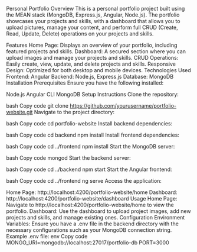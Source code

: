 Personal Portfolio
Overview
This is a personal portfolio project built using the MEAN stack (MongoDB, Express.js, Angular, Node.js). The portfolio showcases your projects and skills, with a dashboard that allows you to upload pictures, manage your content, and perform full CRUD (Create, Read, Update, Delete) operations on your projects and skills.

Features
Home Page: Displays an overview of your portfolio, including featured projects and skills.
Dashboard: A secured section where you can upload images and manage your projects and skills.
CRUD Operations: Easily create, view, update, and delete projects and skills.
Responsive Design: Optimized for both desktop and mobile devices.
Technologies Used
Frontend: Angular
Backend: Node.js, Express.js
Database: MongoDB
Installation
Prerequisites
Ensure you have the following installed:

Node.js
Angular CLI
MongoDB
Setup Instructions
Clone the repository:

bash
Copy code
git clone https://github.com/yourusername/portfolio-website.git
Navigate to the project directory:

bash
Copy code
cd portfolio-website
Install backend dependencies:

bash
Copy code
cd backend
npm install
Install frontend dependencies:

bash
Copy code
cd ../frontend
npm install
Start the MongoDB server:

bash
Copy code
mongod
Start the backend server:

bash
Copy code
cd ../backend
npm start
Start the Angular frontend:

bash
Copy code
cd ../frontend
ng serve
Access the application:

Home Page: http://localhost:4200/portfolio-website/home
Dashboard: http://localhost:4200/portfolio-website/dashboard
Usage
Home Page: Navigate to http://localhost:4200/portfolio-website/home to view the portfolio.
Dashboard: Use the dashboard to upload project images, add new projects and skills, and manage existing ones.
Configuration
Environment Variables:
Ensure you have a .env file in the backend directory with the necessary configurations such as your MongoDB connection string.
Example .env file:
env
Copy code
MONGO_URI=mongodb://localhost:27017/portfolio-db
PORT=3000
